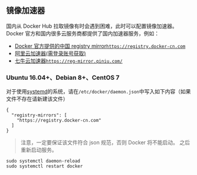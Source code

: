 ## 镜像加速器

国内从 Docker Hub 拉取镜像有时会遇到困难，此时可以配置镜像加速器。Docker 官方和国内很多云服务商都提供了国内加速器服务，例如：

*   [Docker 官方提供的中国 registry mirror`https://registry.docker-cn.com`](https://docs.docker.com/registry/recipes/mirror/#use-case-the-china-registry-mirror)
*   [阿里云加速器(需登录账号获取)](https://cr.console.aliyun.com/cn-hangzhou/mirrors)
*   [七牛云加速器`https://reg-mirror.qiniu.com/`](https://kirk-enterprise.github.io/hub-docs/#/user-guide/mirror)

### [](https://github.com/yeasy/docker_practice/blob/master/install/mirror.md#ubuntu-1604debian-8centos-7)Ubuntu 16.04+、Debian 8+、CentOS 7
对于使用[systemd](https://www.freedesktop.org/wiki/Software/systemd/)的系统，请在`/etc/docker/daemon.json`中写入如下内容（如果文件不存在请新建该文件）

~~~
{
  "registry-mirrors": [
    "https://registry.docker-cn.com"
  ]
}
~~~
> 注意，一定要保证该文件符合 json 规范，否则 Docker 将不能启动。
之后重新启动服务。
~~~
sudo systemctl daemon-reload
sudo systemctl restart docker
~~~